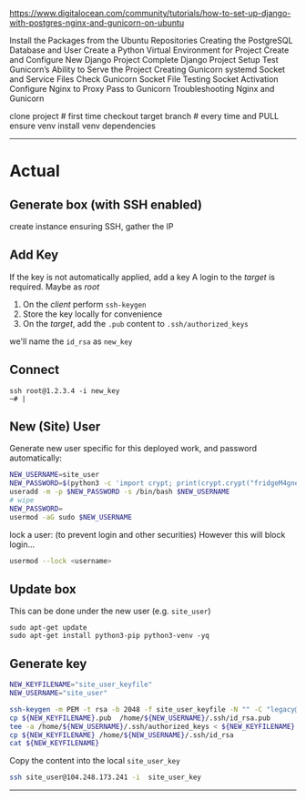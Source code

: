 https://www.digitalocean.com/community/tutorials/how-to-set-up-django-with-postgres-nginx-and-gunicorn-on-ubuntu

Install the Packages from the Ubuntu Repositories
Creating the PostgreSQL Database and User
Create a Python Virtual Environment for Project
Create and Configure New Django Project
Complete Django Project Setup
Test Gunicorn’s Ability to Serve the Project
Creating Gunicorn systemd Socket and Service Files
Check Gunicorn Socket File
Testing Socket Activation
Configure Nginx to Proxy Pass to Gunicorn
Troubleshooting Nginx and Gunicorn


clone project                   # first time
checkout target branch          # every time
    and PULL
ensure venv
    install venv dependencies


---

# Actual

## Generate box (with SSH enabled)

create instance ensuring SSH, gather the IP

## Add Key

If the key is not automatically applied, add a key
A login to the _target_ is required. Maybe as _root_


1. On the _client_ perform `ssh-keygen`
2. Store the key locally for convenience
3. On the _target_, add the `.pub` content to `.ssh/authorized_keys`

we'll name the `id_rsa` as `new_key`

## Connect

    ssh root@1.2.3.4 -i new_key
    ~# |


## New (Site) User

Generate new user specific for this deployed work, and password automatically:

```bash
NEW_USERNAME=site_user
NEW_PASSWORD=$(python3 -c 'import crypt; print(crypt.crypt("fridgeM4gnet"))')
useradd -m -p $NEW_PASSWORD -s /bin/bash $NEW_USERNAME
# wipe
NEW_PASSWORD=
usermod -aG sudo $NEW_USERNAME
```

lock a user: (to prevent login and other securities)
However this will block login...

```bash
usermod --lock <username>
```


## Update box

This can be done under the new user (e.g. `site_user`)

    sudo apt-get update
    sudo apt-get install python3-pip python3-venv -yq

## Generate key

```bash
NEW_KEYFILENAME="site_user_keyfile"
NEW_USERNAME="site_user"

ssh-keygen -m PEM -t rsa -b 2048 -f site_user_keyfile -N "" -C "legacy@friendly"
cp ${NEW_KEYFILENAME}.pub  /home/${NEW_USERNAME}/.ssh/id_rsa.pub
tee -a /home/${NEW_USERNAME}/.ssh/authorized_keys < ${NEW_KEYFILENAME}.pub
cp ${NEW_KEYFILENAME} /home/${NEW_USERNAME}/.ssh/id_rsa
cat ${NEW_KEYFILENAME}
```

Copy the content into the local `site_user_key`

```bash
ssh site_user@104.248.173.241 -i  site_user_key
```

---

